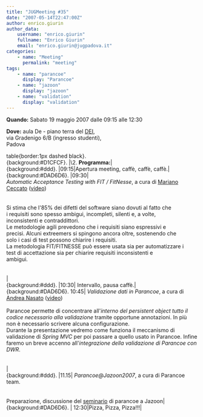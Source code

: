 ```yaml
---
title: "JUGMeeting #35"
date: "2007-05-14T22:47:00Z"
author: enrico.giurin
author_data:
    username: "enrico.giurin"
    fullname: "Enrico Giurin"
    email: "enrico.giurin@jugpadova.it"
categories:
    - name: "Meeting"
      permalink: "meeting"
tags:
    - name: "parancoe"
      display: "Parancoe"
    - name: "jazoon"
      display: "jazoon"
    - name: "validation"
      display: "validation"
---
```


**Quando:** Sabato 19 maggio 2007 dalle 09:15 alle 12:30

**Dove:** aula De - piano terra del [DEI](http://www.dei.unipd.it),\
via Gradenigo 6/B (ingresso studenti),\
Padova

table{border:1px dashed black}.\
{background:\#D1CFCF}. \|\\2. **Programma:**\|\
{background:\#ddd}. \|09:15\|Apertura meeting, caffè, caffè, caffè.\|\
{background:\#DAD6D6}. \|09:30\|\
*Automatic Acceptance Testing with FIT / FitNesse*, a cura di
<a href="mailto:ceccato.mariano@gmail.com">Mariano Ceccato</a>
(<a href="http://www.archive.org/details/ceccato_fitness_jugpd35">video</a>)<br/><br/>\
Si stima che l'85% dei difetti del software siano dovuti al fatto che\
i requisiti sono spesso ambigui, incompleti, silenti e, a volte,\
inconsistenti e contraddittori.\
Le metodologie agili prevedono che i requisiti siano espressivi e\
precisi. Alcuni extreemers si spingono ancora oltre, sostenendo che\
solo i casi di test possono chiarire i requisiti.\
La metodologia FIT/FITNESSE può essere usata sia per automatizzare i\
test di accettazione sia per chiarire requisiti inconsistenti e\
ambigui.\
<br/><br/>\|\
{background:\#ddd}. \|10:30\| Intervallo, pausa caffè.\|\
{background:\#DAD6D6}. 10:45\| *Validazione dati in Parancoe*, a cura
di\
<a href="mailto:andrea.nasato@jugpadova.it">Andrea Nasato</a>
(<a href="http://video.google.it/videoplay?docid=6740338226435390572">video</a>)
<br/><br/>Parancoe permette di concentrare all'*interno del persistent
object tutto il codice necessario alla validazione* tramite opportune
annotazioni. In più non è necessario scrivere alcuna configurazione.\
Durante la presentazione vedremo come funziona il meccanismo di
validazione di *Spring MVC* per poi passare a quello usato in Parancoe.
Infine faremo un breve accenno all'*integrazione della validazione di
Parancoe con DWR*.\
<br/><br/>\|\
{background:\#ddd}. \|11.15\| *Parancoe\@Jazoon2007*, a cura di Parancoe
team.\
<br/>\
Preparazione, discussione del
<a href="http://jazoon.com/en/conference/presentationdetails.html?type=sid&detail=1720">seminario</a>
di parancoe a Jazoon\|\
{background:\#DAD6D6}. \| 12:30\|Pizza, Pizza, Pizza!!!\|
